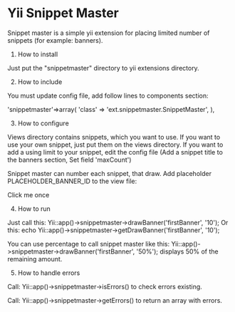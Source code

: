 # Yii Snippet Master
Snippet master is a simple yii extension for placing limited number of snippets (for example: banners).

1. How to install

Just put the "snippetmaster" directory to yii extensions directory.

2. How to include

You must update config file, add follow lines to components section:

'snippetmaster'=>array(
    'class' => 'ext.snippetmaster.SnippetMaster',
),

3. How to configure

Views directory contains snippets, which you want to use. If you want to use your own snippet, just put them on the views directory.
If you want to add a using limit to your snippet, edit the config file (Add a snippet title to the banners section, Set field 'maxCount')

Snippet master can number each snippet, that draw. Add placeholder PLACEHOLDER_BANNER_ID to the view file:

<div id="firstBanner-PLACEHOLDER_BANNER_ID"> 
    <div>Click me once</div>
</div>

4. How to run

Just call this: Yii::app()->snippetmaster->drawBanner('firstBanner', '10');
Or this: echo Yii::app()->snippetmaster->getDrawBanner('firstBanner', '10');

You can use percentage to call snippet master like this: 
Yii::app()->snippetmaster->drawBanner('firstBanner', '50%');
displays 50% of the remaining amount.

5. How to handle errors

Call: Yii::app()->snippetmaster->isErrors()
to check errors existing.

Call: Yii::app()->snippetmaster->getErrors()
to return an array with errors.
